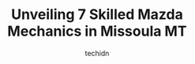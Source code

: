---
layout: ampstory
image: https://images.unsplash.com/photo-1533416784636-2b0ccfea6b97?ixlib=rb-4.0.3&ixid=MnwxMjA3fDB8MHxwaG90by1wYWdlfHx8fGVufDB8fHx8&auto=format&fit=crop&w=640&h=853&q=80
author: techidn
featured: false
description: Searching for the finest Mazda Mechanic in Missoula MT, USA? Look no further than the 7 best Mazda Mechanic in the area, where youll find a team of highly qualified professionals ready to h
title: Unveiling 7 Skilled Mazda Mechanics in Missoula MT
cover:
   title: Unveiling 7 Skilled Mazda Mechanics in Missoula MT
   subtitle: Rickpate
   background: https://images.unsplash.com/photo-1533416784636-2b0ccfea6b97?ixlib=rb-4.0.3&ixid=MnwxMjA3fDB8MHxwaG90by1wYWdlfHx8fGVufDB8fHx8&auto=format&fit=crop&w=640&h=853&q=80

pages: 
 - layout: thirds
   top: <h1>#1 Willys Auto</h1>
   bottom: "<p>Willy is a straight forward business owner who will do his best to help you out. He saved me an hour of labor cost by explaining to me why the diagnosis i was requesting </p>"
   background: https://www.knot35.com/toplist/wp-content/uploads/2023/06/best-mazda-mechanic-1-in-missoula-mt-1685837648.jpeg
   backgroundblur: true
 - layout: thirds
   top: <h1>#2 Peak Auto Repair</h1>
   bottom: "<p>825 Cooper St, Missoula, MT 59802, United States</p>"
   background: https://www.knot35.com/toplist/wp-content/uploads/2023/06/best-mazda-mechanic-2-in-missoula-mt-1685837648.jpeg
   cta:
      link: https://www.knot35.com/toplist/unveiling-7-skilled-mazda-mechanics-in-missoula-mt/
      text: Unveiling 7 Skilled Mazda Mechanics in Missoula MT
 - layout: thirds
   top: <h1>#3 Master Technician - Toyotas Only</h1>
   bottom: "<p>128 S 5th St W, Missoula, MT 59801, United States</p>"
   background: https://www.knot35.com/toplist/wp-content/uploads/2023/06/best-mazda-mechanic-3-in-missoula-mt-1685837649.jpeg
   cta:
      link: https://www.knot35.com/toplist/unveiling-7-skilled-mazda-mechanics-in-missoula-mt/
      text: Unveiling 7 Skilled Mazda Mechanics in Missoula MT
 - layout: thirds
   top: <h1>#4 Crawfords Auto & Motorsports</h1>
   bottom: "<p>2504 W Broadway St, Missoula, MT 59808, United States</p>"
   background: https://images.unsplash.com/photo-1462556791646-c201b8241a94?ixlib=rb-4.0.3&ixid=MnwxMjA3fDB8MHxwaG90by1wYWdlfHx8fGVufDB8fHx8&auto=format&fit=crop&w=640&h=853&q=80
   cta:
      link: https://www.knot35.com/toplist/unveiling-7-skilled-mazda-mechanics-in-missoula-mt/
      text: Unveiling 7 Skilled Mazda Mechanics in Missoula MT
 - layout: thirds
   top: <h1>#5 Wess Wagon LLC</h1>
   bottom: "<p>2100 W Sussex Ave, Missoula, MT 59801, United States</p>"
   background: https://images.unsplash.com/photo-1609083590460-7b8cc0ca65f8?ixlib=rb-4.0.3&ixid=MnwxMjA3fDB8MHxwaG90by1wYWdlfHx8fGVufDB8fHx8&auto=format&fit=crop&w=640&h=853&q=80
   cta:
      link: https://www.knot35.com/toplist/unveiling-7-skilled-mazda-mechanics-in-missoula-mt/
      text: Unveiling 7 Skilled Mazda Mechanics in Missoula MT
 - layout: thirds
   top: <h1>#6 Adams Auto Inc</h1>
   bottom: "<p>2109 Strand Ave, Missoula, MT 59801, United States</p>"
   background: https://images.unsplash.com/photo-1580610447943-1bfbef5efe07?ixlib=rb-4.0.3&ixid=MnwxMjA3fDB8MHxwaG90by1wYWdlfHx8fGVufDB8fHx8&auto=format&fit=crop&w=640&h=853&q=80
   cta:
      link: https://www.knot35.com/toplist/unveiling-7-skilled-mazda-mechanics-in-missoula-mt/
      text: Unveiling 7 Skilled Mazda Mechanics in Missoula MT
 - layout: thirds
   top: <h1>#7 A Plus Automotive</h1>
   bottom: "<p>2110 W Broadway St, Missoula, MT 59808, United States</p>"
   background: https://images.unsplash.com/photo-1618556658017-fd9c732d1360?ixlib=rb-4.0.3&ixid=MnwxMjA3fDB8MHxwaG90by1wYWdlfHx8fGVufDB8fHx8&auto=format&fit=crop&w=640&h=853&q=80
   cta:
      link: https://www.knot35.com/toplist/unveiling-7-skilled-mazda-mechanics-in-missoula-mt/
      text: Unveiling 7 Skilled Mazda Mechanics in Missoula MT
 - layout: thirds
   middle: Continue reading...
   background: https://images.unsplash.com/photo-1567095761054-7a02e69e5c43?ixlib=rb-4.0.3&ixid=MnwxMjA3fDB8MHxwaG90by1wYWdlfHx8fGVufDB8fHx8&auto=format&fit=crop&w=640&h=853&q=80
   cta:
      link: https://www.knot35.com/toplist/unveiling-7-skilled-mazda-mechanics-in-missoula-mt/
      text: Unveiling 7 Skilled Mazda Mechanics in Missoula MT
      
---